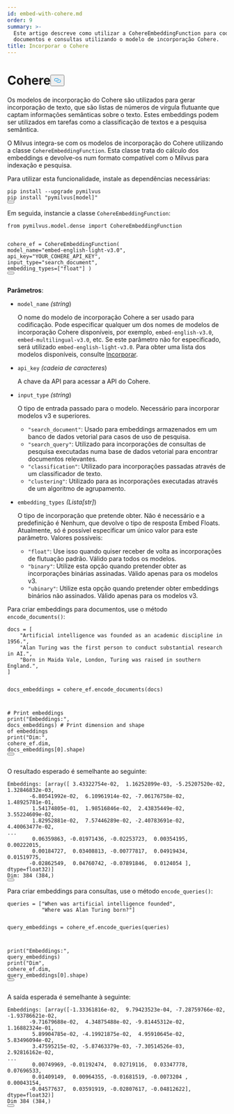 ```yaml
---
id: embed-with-cohere.md
order: 9
summary: >-
  Este artigo descreve como utilizar a CohereEmbeddingFunction para codificar
  documentos e consultas utilizando o modelo de incorporação Cohere.
title: Incorporar o Cohere
---
```

<h1 id="Cohere" class="common-anchor-header">Cohere<button data-href="#Cohere" class="anchor-icon" translate="no">
      <svg translate="no"
        aria-hidden="true"
        focusable="false"
        height="20"
        version="1.1"
        viewBox="0 0 16 16"
        width="16"
      >
        <path
          fill="#0092E4"
          fill-rule="evenodd"
          d="M4 9h1v1H4c-1.5 0-3-1.69-3-3.5S2.55 3 4 3h4c1.45 0 3 1.69 3 3.5 0 1.41-.91 2.72-2 3.25V8.59c.58-.45 1-1.27 1-2.09C10 5.22 8.98 4 8 4H4c-.98 0-2 1.22-2 2.5S3 9 4 9zm9-3h-1v1h1c1 0 2 1.22 2 2.5S13.98 12 13 12H9c-.98 0-2-1.22-2-2.5 0-.83.42-1.64 1-2.09V6.25c-1.09.53-2 1.84-2 3.25C6 11.31 7.55 13 9 13h4c1.45 0 3-1.69 3-3.5S14.5 6 13 6z"
        ></path>
      </svg>
    </button></h1><p>Os modelos de incorporação do Cohere são utilizados para gerar incorporação de texto, que são listas de números de vírgula flutuante que captam informações semânticas sobre o texto. Estes embeddings podem ser utilizados em tarefas como a classificação de textos e a pesquisa semântica.</p>
<p>O Milvus integra-se com os modelos de incorporação do Cohere utilizando a classe <code translate="no">CohereEmbeddingFunction</code>. Esta classe trata do cálculo dos embeddings e devolve-os num formato compatível com o Milvus para indexação e pesquisa.</p>
<p>Para utilizar esta funcionalidade, instale as dependências necessárias:</p>
<pre><code translate="no" class="language-bash">pip install --upgrade pymilvus
pip install <span class="hljs-string">&quot;pymilvus[model]&quot;</span>
<button class="copy-code-btn"></button></code></pre>
<p>Em seguida, instancie a classe <code translate="no">CohereEmbeddingFunction</code>:</p>
<pre><code translate="no" class="language-python"><span class="hljs-keyword">from</span> pymilvus.model.dense <span class="hljs-keyword">import</span> CohereEmbeddingFunction

cohere_ef = CohereEmbeddingFunction(
    model_name=<span class="hljs-string">&quot;embed-english-light-v3.0&quot;</span>,
    api_key=<span class="hljs-string">&quot;YOUR_COHERE_API_KEY&quot;</span>,
    input_type=<span class="hljs-string">&quot;search_document&quot;</span>,
    embedding_types=[<span class="hljs-string">&quot;float&quot;</span>]
)
<button class="copy-code-btn"></button></code></pre>
<p><strong>Parâmetros</strong>:</p>
<ul>
<li><p><code translate="no">model_name</code> <em>(string</em>)</p>
<p>O nome do modelo de incorporação Cohere a ser usado para codificação. Pode especificar qualquer um dos nomes de modelos de incorporação Cohere disponíveis, por exemplo, <code translate="no">embed-english-v3.0</code>, <code translate="no">embed-multilingual-v3.0</code>, etc. Se este parâmetro não for especificado, será utilizado <code translate="no">embed-english-light-v3.0</code>. Para obter uma lista dos modelos disponíveis, consulte <a href="https://docs.cohere.com/docs/models#embed">Incorporar</a>.</p></li>
<li><p><code translate="no">api_key</code> <em>(cadeia de caracteres</em>)</p>
<p>A chave da API para acessar a API do Cohere.</p></li>
<li><p><code translate="no">input_type</code> <em>(string</em>)</p>
<p>O tipo de entrada passado para o modelo. Necessário para incorporar modelos v3 e superiores.</p>
<ul>
<li><code translate="no">&quot;search_document&quot;</code>: Usado para embeddings armazenados em um banco de dados vetorial para casos de uso de pesquisa.</li>
<li><code translate="no">&quot;search_query&quot;</code>: Utilizado para incorporações de consultas de pesquisa executadas numa base de dados vetorial para encontrar documentos relevantes.</li>
<li><code translate="no">&quot;classification&quot;</code>: Utilizado para incorporações passadas através de um classificador de texto.</li>
<li><code translate="no">&quot;clustering&quot;</code>: Utilizado para as incorporações executadas através de um algoritmo de agrupamento.</li>
</ul></li>
<li><p><code translate="no">embedding_types</code> <em>(Lista[str]</em>)</p>
<p>O tipo de incorporação que pretende obter. Não é necessário e a predefinição é Nenhum, que devolve o tipo de resposta Embed Floats. Atualmente, só é possível especificar um único valor para este parâmetro. Valores possíveis:</p>
<ul>
<li><code translate="no">&quot;float&quot;</code>: Use isso quando quiser receber de volta as incorporações de flutuação padrão. Válido para todos os modelos.</li>
<li><code translate="no">&quot;binary&quot;</code>: Utilize esta opção quando pretender obter as incorporações binárias assinadas. Válido apenas para os modelos v3.</li>
<li><code translate="no">&quot;ubinary&quot;</code>: Utilize esta opção quando pretender obter embeddings binários não assinados. Válido apenas para os modelos v3.</li>
</ul></li>
</ul>
<p>Para criar embeddings para documentos, use o método <code translate="no">encode_documents()</code>:</p>
<pre><code translate="no" class="language-python">docs = [
    <span class="hljs-string">&quot;Artificial intelligence was founded as an academic discipline in 1956.&quot;</span>,
    <span class="hljs-string">&quot;Alan Turing was the first person to conduct substantial research in AI.&quot;</span>,
    <span class="hljs-string">&quot;Born in Maida Vale, London, Turing was raised in southern England.&quot;</span>,
]

docs_embeddings = cohere_ef.encode_documents(docs)

<span class="hljs-comment"># Print embeddings</span>
<span class="hljs-built_in">print</span>(<span class="hljs-string">&quot;Embeddings:&quot;</span>, docs_embeddings)
<span class="hljs-comment"># Print dimension and shape of embeddings</span>
<span class="hljs-built_in">print</span>(<span class="hljs-string">&quot;Dim:&quot;</span>, cohere_ef.dim, docs_embeddings[<span class="hljs-number">0</span>].shape)
<button class="copy-code-btn"></button></code></pre>
<p>O resultado esperado é semelhante ao seguinte:</p>
<pre><code translate="no" class="language-python">Embeddings: [array([ <span class="hljs-number">3.43322754e-02</span>,  <span class="hljs-number">1.16252899e-03</span>, -<span class="hljs-number">5.25207520e-02</span>,  <span class="hljs-number">1.32846832e-03</span>,
       -<span class="hljs-number">6.80541992e-02</span>,  <span class="hljs-number">6.10961914e-02</span>, -<span class="hljs-number">7.06176758e-02</span>,  <span class="hljs-number">1.48925781e-01</span>,
        <span class="hljs-number">1.54174805e-01</span>,  <span class="hljs-number">1.98516846e-02</span>,  <span class="hljs-number">2.43835449e-02</span>,  <span class="hljs-number">3.55224609e-02</span>,
        <span class="hljs-number">1.82952881e-02</span>,  <span class="hljs-number">7.57446289e-02</span>, -<span class="hljs-number">2.40783691e-02</span>,  <span class="hljs-number">4.40063477e-02</span>,
...
        <span class="hljs-number">0.06359863</span>, -<span class="hljs-number">0.01971436</span>, -<span class="hljs-number">0.02253723</span>,  <span class="hljs-number">0.00354195</span>,  <span class="hljs-number">0.00222015</span>,
        <span class="hljs-number">0.00184727</span>,  <span class="hljs-number">0.03408813</span>, -<span class="hljs-number">0.00777817</span>,  <span class="hljs-number">0.04919434</span>,  <span class="hljs-number">0.01519775</span>,
       -<span class="hljs-number">0.02862549</span>,  <span class="hljs-number">0.04760742</span>, -<span class="hljs-number">0.07891846</span>,  <span class="hljs-number">0.0124054</span> ], dtype=float32)]
Dim: <span class="hljs-number">384</span> (<span class="hljs-number">384</span>,)
<button class="copy-code-btn"></button></code></pre>
<p>Para criar embeddings para consultas, use o método <code translate="no">encode_queries()</code>:</p>
<pre><code translate="no" class="language-python">queries = [<span class="hljs-string">&quot;When was artificial intelligence founded&quot;</span>, 
           <span class="hljs-string">&quot;Where was Alan Turing born?&quot;</span>]

query_embeddings = cohere_ef.encode_queries(queries)

<span class="hljs-built_in">print</span>(<span class="hljs-string">&quot;Embeddings:&quot;</span>, query_embeddings)
<span class="hljs-built_in">print</span>(<span class="hljs-string">&quot;Dim&quot;</span>, cohere_ef.dim, query_embeddings[<span class="hljs-number">0</span>].shape)
<button class="copy-code-btn"></button></code></pre>
<p>A saída esperada é semelhante à seguinte:</p>
<pre><code translate="no" class="language-python">Embeddings: [array([-<span class="hljs-number">1.33361816e-02</span>,  <span class="hljs-number">9.79423523e-04</span>, -<span class="hljs-number">7.28759766e-02</span>, -<span class="hljs-number">1.93786621e-02</span>,
       -<span class="hljs-number">9.71679688e-02</span>,  <span class="hljs-number">4.34875488e-02</span>, -<span class="hljs-number">9.81445312e-02</span>,  <span class="hljs-number">1.16882324e-01</span>,
        <span class="hljs-number">5.89904785e-02</span>, -<span class="hljs-number">4.19921875e-02</span>,  <span class="hljs-number">4.95910645e-02</span>,  <span class="hljs-number">5.83496094e-02</span>,
        <span class="hljs-number">3.47595215e-02</span>, -<span class="hljs-number">5.87463379e-03</span>, -<span class="hljs-number">7.30514526e-03</span>,  <span class="hljs-number">2.92816162e-02</span>,
...
        <span class="hljs-number">0.00749969</span>, -<span class="hljs-number">0.01192474</span>,  <span class="hljs-number">0.02719116</span>,  <span class="hljs-number">0.03347778</span>,  <span class="hljs-number">0.07696533</span>,
        <span class="hljs-number">0.01409149</span>,  <span class="hljs-number">0.00964355</span>, -<span class="hljs-number">0.01681519</span>, -<span class="hljs-number">0.0073204</span> ,  <span class="hljs-number">0.00043154</span>,
       -<span class="hljs-number">0.04577637</span>,  <span class="hljs-number">0.03591919</span>, -<span class="hljs-number">0.02807617</span>, -<span class="hljs-number">0.04812622</span>], dtype=float32)]
Dim <span class="hljs-number">384</span> (<span class="hljs-number">384</span>,)
<button class="copy-code-btn"></button></code></pre>
